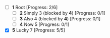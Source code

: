 * [ ] **1** Root [Progress: 2/6]
  * [ ] **2** Simply 3 (blocked by **4**) [Progress: 0/1]
  * [ ] **3** Also 4 (blocked by **4**) [Progress: 0/1]
  * [ ] **4** Now 5 [Progress: 0/1]
* [x] **5** Lucky 7 [Progress: 5/5]
